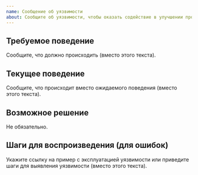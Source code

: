 ```yaml
---
name: Сообщение об уязвимости
about: Сообщите об уязвимости, чтобы оказать содействие в улучшении проекта. Убедитесь, что Вы можете воспроизвести её на последней версии
---
```

## Требуемое поведение

Сообщите, что должно происходить (вместо этого текста).

## Текущее поведение

Сообщите, что происходит вместо ожидаемого поведения (вместо этого текста).

## Возможное решение

Не обязательно.

## Шаги для воспроизведения (для ошибок)

Укажите ссылку на пример с эксплуатацией уязвимости или приведите шаги для
выявления уязвимости (вместо этого текста).

